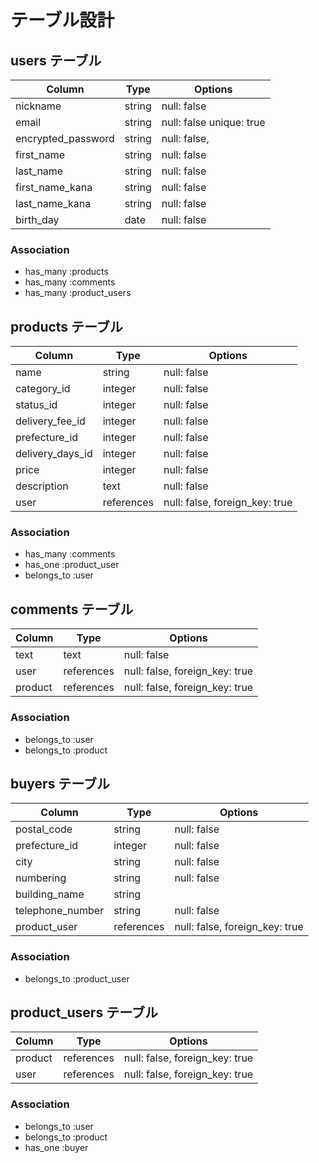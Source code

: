 # テーブル設計

## users テーブル

| Column             | Type   | Options                   |
| -----------------  | ------ | ------------------------- |
| nickname           | string | null: false               |
| email              | string | null: false  unique: true |
| encrypted_password | string | null: false,              |               
| first_name         | string | null: false               |
| last_name          | string | null: false               |
| first_name_kana    | string | null: false               |
| last_name_kana     | string | null: false               |
| birth_day          | date   | null: false               |



### Association

- has_many :products
- has_many :comments
- has_many :product_users


## products テーブル

| Column           | Type       | Options                         |
| ---------------- | ---------- | ------------------------------- |
| name             | string     | null: false                     | 
| category_id      | integer    | null: false                     |
| status_id        | integer    | null: false                     |
| delivery_fee_id  | integer    | null: false                     |
| prefecture_id    | integer    | null: false                     | #発送下の地域
| delivery_days_id | integer    | null: false                     |
| price            | integer    | null: false                     |
| description      | text       | null: false                     |
| user             | references | null: false,  foreign_key: true |

### Association

- has_many   :comments
- has_one  :product_user
- belongs_to :user




## comments テーブル

| Column    | Type       | Options                        |
| --------- | ---------- | ------------------------------ |
| text      | text       | null: false                    |
| user      | references | null: false, foreign_key: true |
| product   | references | null: false, foreign_key: true |

### Association

- belongs_to :user
- belongs_to :product

## buyers テーブル

| Column           | Type       | Options                         |
| ---------------- | ---------- | ------------------------------- |
| postal_code      | string     | null: false                     | 
| prefecture_id    | integer    | null: false                     | #発送先の地域
| city             | string     | null: false                     |
| numbering        | string     | null: false                     |
| building_name    | string     |                                 | 
| telephone_number | string     | null: false                     |
| product_user     | references | null: false, foreign_key: true  |

### Association

- belongs_to :product_user


## product_users テーブル

| Column  | Type        | Options                        |
| ------- | ----------- | ------------------------------ |
| product | references  | null: false, foreign_key: true |
| user    | references  | null: false, foreign_key: true |


### Association

- belongs_to :user
- belongs_to :product
- has_one    :buyer

